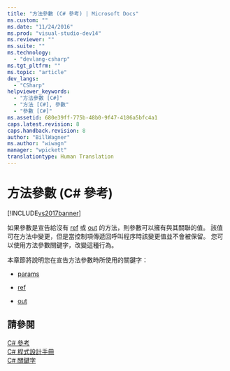 ```yaml
---
title: "方法參數 (C# 參考) | Microsoft Docs"
ms.custom: ""
ms.date: "11/24/2016"
ms.prod: "visual-studio-dev14"
ms.reviewer: ""
ms.suite: ""
ms.technology: 
  - "devlang-csharp"
ms.tgt_pltfrm: ""
ms.topic: "article"
dev_langs: 
  - "CSharp"
helpviewer_keywords: 
  - "方法參數 [C#]"
  - "方法 [C#], 參數"
  - "參數 [C#]"
ms.assetid: 680e39ff-775b-48b0-9f47-4186a5bfc4a1
caps.latest.revision: 8
caps.handback.revision: 8
author: "BillWagner"
ms.author: "wiwagn"
manager: "wpickett"
translationtype: Human Translation
---
```

# 方法參數 (C# 參考)
[!INCLUDE[vs2017banner](../../../csharp/includes/vs2017banner.md)]

如果參數是宣告給沒有 [ref](../../../csharp/language-reference/keywords/ref.md) 或 [out](../../../csharp/language-reference/keywords/out.md) 的方法，則參數可以擁有與其關聯的值。  該值可在方法中變更，但是當控制項傳遞回呼叫程序時該變更值並不會被保留。  您可以使用方法參數關鍵字，改變這種行為。  
  
 本章節將說明您在宣告方法參數時所使用的關鍵字：  
  
-   [params](../../../csharp/language-reference/keywords/params.md)  
  
-   [ref](../../../csharp/language-reference/keywords/ref.md)  
  
-   [out](../../../csharp/language-reference/keywords/out.md)  
  
## 請參閱  
 [C\# 參考](../../../csharp/language-reference/index.md)   
 [C\# 程式設計手冊](../../../csharp/programming-guide/index.md)   
 [C\# 關鍵字](../../../csharp/language-reference/keywords/index.md)
